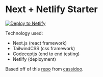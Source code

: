 # Next + Netlify Starter

[![Deploy to Netlify](https://www.netlify.com/img/deploy/button.svg)](https://app.netlify.com/start/deploy?repository=https://https://github.com/brenelz/nextjs-netlify-starter)

Technology used:

- Next.js (react framework)
- TailwindCSS (css framework)
- Codeceptjs (end to end testing)
- Netlify (deployment)

Based off of this [repo](https://github.com/cassidoo/next-netlify-starter) from [cassidoo](https://github.com/cassidoo).
